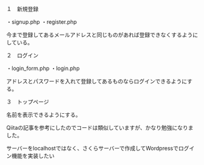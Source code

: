 

１　新規登録

・signup.php
・register.php

今まで登録してあるメールアドレスと同じものがあれば登録できなくするようにしている。

２　ログイン

・login_form.php
・login.php

アドレスとパスワードを入れて登録してあるものならログインできるようにする。

３　トップページ

名前を表示できるようにする。

Qiitaの記事を参考にしたのでコードは類似していますが、かなり勉強になりました。

サーバーをlocalhostではなく、さくらサーバーで作成してWordpressでログイン機能を実装したい

